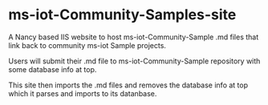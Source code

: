 # ms-iot-Community-Samples-site
A Nancy based IIS website to host ms-iot-Community-Sample .md files that link back to community ms-iot Sample projects.

Users will submit their <project name>.md file to ms-iot-Community-Sample repository with some database info at top.

This site then imports the .md files and removes the database info at top which it parses and imports to its datanbase.
